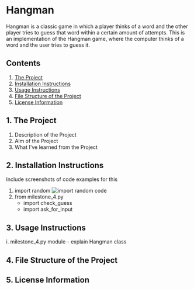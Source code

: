 # Hangman
Hangman is a classic game in which a player thinks of a word and the other player tries to guess that word within a certain amount of attempts. This is an implementation of the Hangman game, where the computer thinks of a word and the user tries to guess it.

## Contents
1. [The Project](https://github.com/shhrreeyyaa/hangman#1-the-project)
2. [Installation Instructions](https://github.com/shhrreeyyaa/hangman#2-installation-instructions)
3. [Usage Instructions](https://github.com/shhrreeyyaa/hangman#3-usage-instructions)
4. [File Structure of the Project](https://github.com/shhrreeyyaa/hangman#4-file-structure-of-the-project)
5. [License Information](https://github.com/shhrreeyyaa/hangman#5-license-information)

## 1. The Project
1. Description of the Project
2. Aim of the Project
3. What I've learned from the Project

## 2. Installation Instructions
Include screenshots of code examples for this
1. import random
![import random code](image.png)
2. from milestone_4.py
    - import check_guess
    - import ask_for_input

## 3. Usage Instructions
 i. milestone_4.py module
    - explain Hangman class

## 4. File Structure of the Project

## 5. License Information